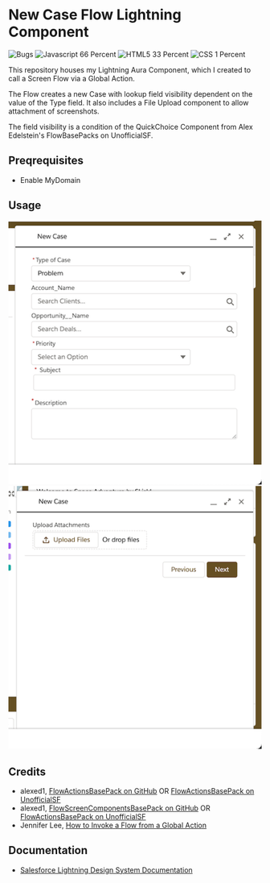 # New Case Flow Lightning Component

![Bugs](https://img.shields.io/github/issues/smlisk0630/NewCaseFlowComponent)
![Javascript 66 Percent](https://img.shields.io/badge/javascript-66%25-blue)
![HTML5 33 Percent](https://img.shields.io/badge/html-33%25-purple)
![CSS 1 Percent](https://img.shields.io/badge/css-1%25-ff69b4)

This repository houses my Lightning Aura Component, which I created to call a Screen Flow via a Global Action.

The Flow creates a new Case with lookup field visibility dependent on the value of the Type field. It also includes a File Upload component to allow attachment of screenshots.

The field visibility is a condition of the QuickChoice Component from Alex Edelstein's FlowBasePacks on UnofficialSF.

## Preqrequisites
- Enable MyDomain

## Usage
![New Case Form Screen 1](assets/images/NewCaseForm1.png)
![New Case Form Screen 2](assets/images/NewCaseForm3.png)

## Credits

- alexed1, [FlowActionsBasePack on GitHub](https://github.com/alexed1/LightningFlowComponents/tree/master/flow_action_components/FlowActionsBasePack) OR [FlowActionsBasePack on UnofficialSF](https://unofficialsf.com/flow-action-and-screen-component-basepacks/)
- alexed1, [FlowScreenComponentsBasePack on GitHub](https://github.com/alexed1/LightningFlowComponents/tree/master/flow_screen_components/FlowScreenComponentsBasePack) OR [FlowActionsBasePack on UnofficialSF](https://unofficialsf.com/flow-action-and-screen-component-basepacks/)
- Jennifer Lee, [How to Invoke a Flow from a Global Action](https://jenwlee.com/2018/05/08/invoke-a-flow-from-a-global-action/)

## Documentation

- [Salesforce Lightning Design System Documentation](https://www.lightningdesignsystem.com/)

